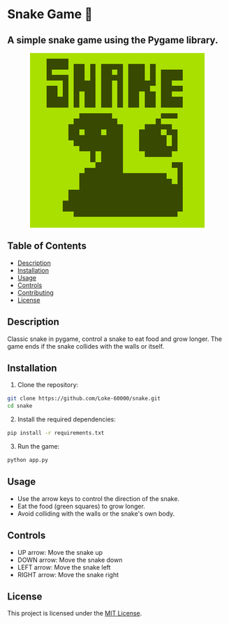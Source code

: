 <p style="text-align: center;">
    <h1>Snake Game 🐍</h1>
    <h2>A simple snake game using the Pygame library.</h2>
    <img src="assets/start.png" alt="Start Image" width="400" style="image-rendering: pixelated; display: block; margin: 0 auto;">
</p>

## Table of Contents

- [Description](#description)
- [Installation](#installation)
- [Usage](#usage)
- [Controls](#controls)
- [Contributing](#contributing)
- [License](#license)

## Description

Classic snake in pygame, control a snake to eat food and grow longer. The game ends if the snake collides with the walls or itself.

## Installation

1. Clone the repository:

```bash
git clone https://github.com/Loke-60000/snake.git
cd snake
```

2. Install the required dependencies:

```bash
pip install -r requirements.txt
```

3. Run the game:

```bash
python app.py
```

## Usage

- Use the arrow keys to control the direction of the snake.
- Eat the food (green squares) to grow longer.
- Avoid colliding with the walls or the snake's own body.

## Controls

- UP arrow: Move the snake up
- DOWN arrow: Move the snake down
- LEFT arrow: Move the snake left
- RIGHT arrow: Move the snake right

## License

This project is licensed under the [MIT License](LICENSE).
